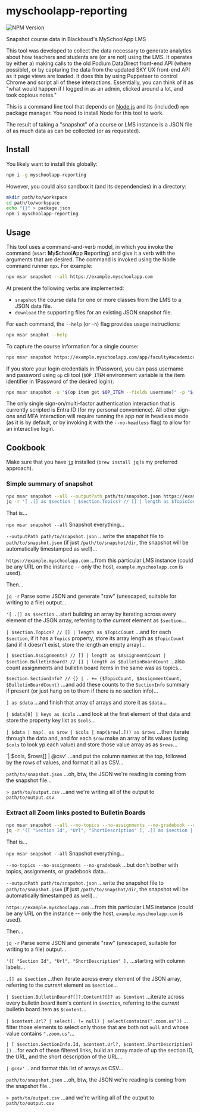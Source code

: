 # myschoolapp-reporting

![NPM Version](https://img.shields.io/npm/v/myschoolapp-reporting)

Snapshot course data in Blackbaud's MySchoolApp LMS

This tool was developed to collect the data necessary to generate analytics about how teachers and students are (or are not) using the LMS. It operates by either a) making calls to the old Podium DataDirect front-end API (where possible), or by capturing the data from the updated SKY UX front-end API as it page views are loaded. It does this by using Puppeteer to control Chrome and script all of these interactions. Essentially, you can think of it as "what would happen if I logged in as an admin, clicked around a lot, and took copious notes."

This is a command line tool that depends on [Node.js](https://nodejs.org/) and its (included) `npm` package manager. You need to install Node for this tool to work.

The result of taking a "snapshot" of a course or LMS instance is a JSON file of as much data as can be collected (or as requested).

## Install

You likely want to install this globally:

```sh
npm i -g myschoolapp-reporting
```

However, you could also sandbox it (and its dependencies) in a directory:

```sh
mkdir path/to/workspace
cd path/to/workspace
echo "{}" > package.json
npm i myschoolapp-reporting
```

## Usage

This tool uses a command-and-verb model, in which you invoke the command (`msar`: **M**y**S**chool**A**pp **R**eporting) and give it a verb with the arguments that are desired. The command is invoked using the Node command runner `npx`. For example:

```sh
npx msar snapshot --all https://example.myschoolapp.com
```

At present the following verbs are implemented:

- `snapshot` the course data for one or more classes from the LMS to a JSON data file.
- `download` the supporting files for an existing JSON snapshot file.

For each command, the `--help` (or `-h`) flag provides usage instructions:

```sh
npx msar snaphot --help
```

To capture the course information for a single course:

```sh
npx msar snapshot https://example.myschoolapp.com/app/faculty#academicclass/97551579/0/bulletinboard
```

If you store your login credentials in 1Password, you can pass username and password using `op` cli tool (`$OP_ITEM` environment variable is the item identifier in 1Password of the desired login):

```sh
npx msar snapshot -u "$(op item get $OP_ITEM --fields username)" -p "$(op item get $OP_ITEM --fields password --reveal)" --sso "entra-id" https://example.myschoolapp.com/app/faculty#academicclass/97551579/0/bulletinboard
```

The only single sign-on/multi-factor authentication interaction that is currently scripted is Entra ID (for my personal convenience). All other sign-ons and MFA interaction will require running the app _not_ in headless mode (as it is by default, or by invoking it with the `--no-headless` flag) to allow for an interactive login.

## Cookbook

Make sure that you have [`jq`](https://jqlang.github.io/jq/) installed (`brew install jq` is my preferred approach).

### Simple summary of snapshot

```sh
npx msar snapshot --all --outputPath path/to/snapshot.json https://example.myschoolapp.com
jq -r '[ .[] as $section | $section.Topics? // [] | length as $TopicCount | $section.Assignments? // [] | length as $AssignmentCount | $section.BulletinBoard? // [] | length as $BulletinBoardCount | $section.SectionInfo? // {} | . += {$TopicCount, $AssignmentCount, $BulletinBoardCount} ] as $data | $data[0] | keys as $cols | $data | map(. as $row | $cols | map($row[.])) as $rows | $cols, $rows[] | @csv' path/to/snapshot.json > path/to/output.csv
```

That is…

`npx msar snapshot --all`
Snapshot everything…

`--outputPath path/to/snapshot.json`
…write the snapshot file to `path/to/snapshot.json` (if just `/path/to/snapshot/dir`, the snapshot will be automatically timestamped as well)…

`https://example.myschoolapp.com`
…from this particular LMS instance (could be any URL on the instance -- only the host, `example.myschoolapp.com` is used).

Then…

`jq -r`
Parse some JSON and generate "raw" (unescaped, suitable for writing to a file) output…

`'[ .[] as $section`
…start building an array by iterating across every element of the JSON array, referring to the _current_ element as `$section`…

`| $section.Topics? // [] | length as $TopicCount`
…and for each `$section`, if it has a `Topics` property, store its array length as `$TopicCount` (and if it doesn't exist, store the length an empty array)…

`| $section.Assignments? // [] | length as $AssignmentCount | $section.BulletinBoard? // [] | length as $BulletinBoardCount`
…also count assignments and bulletin board items in the same was as topics…

`$section.SectionInfo? // {} | . += {$TopicCount, $AssignmentCount, $BulletinBoardCount}`
…and add these counts to the `SectionInfo` summary if present (or just hang on to them if there is no section info)…

`] as $data`
…and finish that array of arrays and store it as `$data`…

`| $data[0] | keys as $cols`
…and look at the first element of that data and store the property key list as `$cols`…

`| $data | map(. as $row | $cols | map($row[.])) as $rows`
…then iterate through the data and, and for each `$row` make an array of its values (using `$cols` to look yp each value) and store those value array as as `$rows`…

`| $cols, $rows[] | @csv'
…and put the column names at the top, followed by the rows of values, and format it all as CSV…

`path/to/snapshot.json`
…oh, btw, the JSON we're reading is coming from the snapshot file…

`> path/to/output.csv`
…and we're writing all of the output to `path/to/output.csv`

### Extract all Zoom links posted to Bulletin Boards

```sh
npx msar snapshot --all --no-topics --no-assignments --no-gradebook --outputPath path/to/snapshot.json https://example.myschoolapp.com
jq -r '([ "Section Id", "Url", "ShortDescription" ], .[] as $section | $section.BulletinBoard?[]?.Content?[]? as $content | $content.Url? | select(. != null) | select(contains(".zoom.us")) | [ $section.SectionInfo.Id, $content.Url?, $content.ShortDescription? ]) | @csv' path/to/snapshot.json > path/to/output.csv
```

That is…

`npx msar snapshot --all`
Snapshot everything…

`--no-topics --no-assignments --no-gradebook`
…but don't bother with topics, assignments, or gradebook data…

`--outputPath path/to/snapshot.json`
…write the snapshot file to `path/to/snapshot.json` (if just `/path/to/snapshot/dir`, the snapshot will be automatically timestamped as well)…

`https://example.myschoolapp.com`
…from this particular LMS instance (could be any URL on the instance -- only the host, `example.myschoolapp.com` is used).

Then…

`jq -r`
Parse some JSON and generate "raw" (unescaped, suitable for writing to a file) output…

`'([ "Section Id", "Url", "ShortDescription" ],`
…starting with column labels…

`.[] as $section`
…then iterate across every element of the JSON array, referring to the _current_ element as `$section`…

`| $section.BulletinBoard?[]?.Content?[]? as $content`
…iterate across every bulletin board item's content in `$section`, referring to the _current_ bulletin board item as `$content`…

`| $content.Url? | select(. != null) | select(contains(".zoom.us"))`
…filter those elements to select only those that are both not `null` and whose value contains `".zoom.us"`…

`| [ $section.SectionInfo.Id, $content.Url?, $content.ShortDescription? ])`
…for each of these filtered links, build an array made of up the section ID, the URL, and the short description of the URL…

`| @csv'`
…and format this list of arrays as CSV…

`path/to/snapshot.json`
…oh, btw, the JSON we're reading is coming from the snapshot file…

`> path/to/output.csv`
…and we're writing all of the output to `path/to/output.csv`
